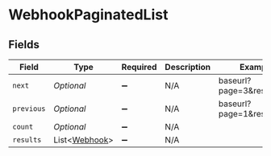 # WebhookPaginatedList


## Fields

| Field                                               | Type                                                | Required                                            | Description                                         | Example                                             |
| --------------------------------------------------- | --------------------------------------------------- | --------------------------------------------------- | --------------------------------------------------- | --------------------------------------------------- |
| `next`                                              | *Optional<String>*                                  | :heavy_minus_sign:                                  | N/A                                                 | baseurl?page=3&results=10                           |
| `previous`                                          | *Optional<String>*                                  | :heavy_minus_sign:                                  | N/A                                                 | baseurl?page=1&results=10                           |
| `count`                                             | *Optional<Long>*                                    | :heavy_minus_sign:                                  | N/A                                                 |                                                     |
| `results`                                           | List<[Webhook](../../models/components/Webhook.md)> | :heavy_minus_sign:                                  | N/A                                                 |                                                     |